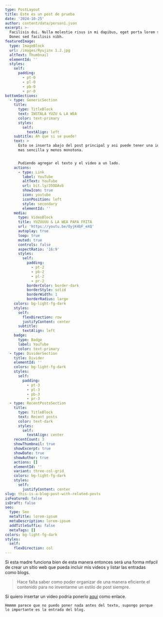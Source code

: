 ```yaml
---
type: PostLayout
title: Este es un post de prueba
date: '2024-10-25'
author: content/data/person1.json
excerpt: >-
  Facilisis dui. Nulla molestie risus in mi dapibus, eget porta lorem semper.
  Donec sed facilisis nibh.
featuredImage:
  type: ImageBlock
  url: /images/Ryujinx 1.2.jpg
  altText: Thumbnail
  elementId: ''
  styles:
    self:
      padding:
        - pt-0
        - pl-0
        - pb-0
        - pr-0
bottomSections:
  - type: GenericSection
    title:
      type: TitleBlock
      text: INSTALA YUZU & LA WEA
      color: text-primary
      styles:
        self:
          textAlign: left
    subtitle: Ah que si se puede!
    text: >
      Esto se inserta abajo del post principal y asi puede tener una integración
      mas sencilla y menos monotona.


      Pudiendo agregar el texto y el video a un lado.
    actions:
      - type: Link
        label: YouTube
        altText: YouTube
        url: bit.ly/35ODAvb
        showIcon: true
        icon: youtube
        iconPosition: left
        style: secondary
        elementId: ''
    media:
      type: VideoBlock
      title: YUZUUUU & LA WEA PAPA FRITA
      url: 'https://youtu.be/OyjK4bF_eXQ'
      autoplay: true
      loop: true
      muted: true
      controls: false
      aspectRatio: '16:9'
      styles:
        self:
          padding:
            - pt-2
            - pb-2
            - pl-2
            - pr-2
          borderColor: border-dark
          borderStyle: solid
          borderWidth: 1
          borderRadius: large
    colors: bg-light-fg-dark
    styles:
      self:
        flexDirection: row
        justifyContent: center
      subtitle:
        textAlign: left
    badge:
      type: Badge
      label: YouTube
      color: text-primary
  - type: DividerSection
    title: Divider
    elementId: ''
    colors: bg-light-fg-dark
    styles:
      self:
        padding:
          - pt-3
          - pl-3
          - pb-3
          - pr-3
  - type: RecentPostsSection
    title:
      type: TitleBlock
      text: Recent posts
      color: text-dark
      styles:
        self:
          textAlign: center
    recentCount: 3
    showThumbnail: true
    showExcerpt: true
    showDate: true
    showAuthor: true
    actions: []
    elementId: ''
    variant: three-col-grid
    colors: bg-light-fg-dark
    styles:
      self:
        justifyContent: center
slug: this-is-a-blog-post-with-related-posts
isFeatured: false
isDraft: false
seo:
  type: Seo
  metaTitle: lorem-ipsum
  metaDescription: lorem-ipsum
  addTitleSuffix: false
  metaTags: []
colors: bg-light-fg-dark
styles:
  self:
    flexDirection: col
---
```

Si esta madre funciona bien de esta manera entonces será una forma mfacil de crear un sitio web que pueda incluir mis videos y listar las entradas como blogs.

> Hace falta saber como poder organizar de una manera eficiente el contenido para no inventarme un estilo de post siempre.

Si quiero insertar un video podria ponerlo [aqui](https://www.youtube.com/@shinysick) como enlace.



```
Hmmmm parece que no puedo poner nada antes del texto, supongo porque lo importante es la entrada del blog.
```

